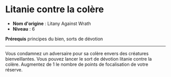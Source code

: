 # Litanie contre la colère

 * **Nom d'origine** : Litany Against Wrath
 * **Niveau** : 6


<p><strong>Prérequis</strong> principes du bien, sorts de dévotion</p>
<hr>
<p>Vous condamnez un adversaire pour sa colère envers des créatures bienveillantes. Vous pouvez lancer le sort de dévotion litanie contre la colère. Augmentez de 1 le nombre de points de focalisation de votre réserve.</p>